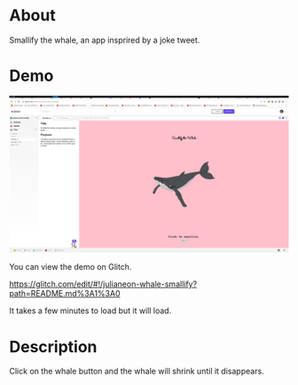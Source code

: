 # About

Smallify the whale, an app insprired by a joke tweet.

# Demo

![smallify the whale](./public/whale_smallify.png)

You can view the demo on Glitch.

https://glitch.com/edit/#!/julianeon-whale-smallify?path=README.md%3A1%3A0

It takes a few minutes to load but it will load.

# Description

Click on the whale button and the whale will shrink until it disappears.







